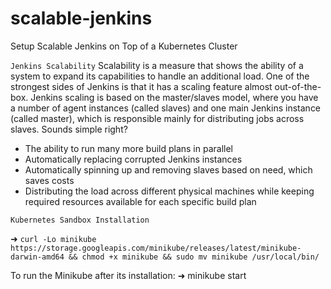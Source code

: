 # scalable-jenkins
Setup Scalable Jenkins on Top of a Kubernetes Cluster


``Jenkins Scalability``
Scalability is a measure that shows the ability of a system to expand its capabilities to handle an additional load. One of the strongest sides of Jenkins is that it has a scaling feature almost out-of-the-box. Jenkins scaling is based on the master/slaves model, where you have a number of agent instances (called slaves) and one main Jenkins instance (called master), which is responsible mainly for distributing jobs across slaves. Sounds simple right?

- The ability to run many more build plans in parallel
- Automatically replacing corrupted Jenkins instances
- Automatically spinning up and removing slaves based on need, which saves costs
- Distributing the load across different physical machines while keeping required resources available  for each specific build plan

``Kubernetes Sandbox Installation``

➜ ``curl -Lo minikube https://storage.googleapis.com/minikube/releases/latest/minikube-darwin-amd64 && chmod +x minikube && sudo mv minikube /usr/local/bin/``

To run the Minikube after its installation:
➜ minikube start

